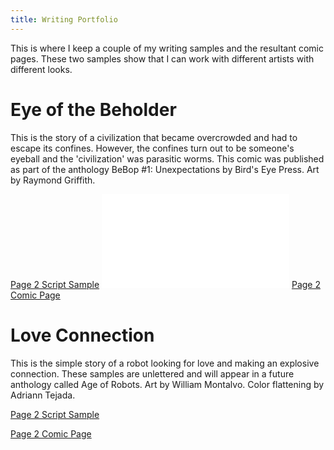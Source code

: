 ```yaml
---
title: Writing Portfolio
---
```

This is where I keep a couple of my writing samples and the resultant comic pages. These two samples
show that I can work with different artists with different looks.

Eye of the Beholder
===================
This is the story of a civilization that became overcrowded and had to escape its confines. However,
the confines turn out to be someone's eyeball and the 'civilization' was parasitic worms. This comic
was published as part of the anthology BeBop #1: Unexpectations by Bird's Eye Press. Art by Raymond Griffith.

[Page 2 Script Sample][1]
[![Page 2 Script Sample][1]][1]
[Page 2 Comic Page][2]

Love Connection
===============
This is the simple story of a robot looking for love and making an explosive connection. These samples
are unlettered and will appear in a future anthology called Age of Robots. Art by William Montalvo. Color
flattening by Adriann Tejada.

[Page 2 Script Sample][3]

[Page 2 Comic Page][4]

[1]: {attach}images/eotb_script_pg2.pdf
[2]: {attach}images/eotb_pg2.jpg
[3]: {attach}images/lc_script_pg2.pdf
[4]: {attach}images/lc_pg2.jpg
